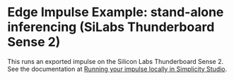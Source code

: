 # Edge Impulse Example: stand-alone inferencing (SiLabs Thunderboard Sense 2)

This runs an exported impulse on the Silicon Labs Thunderboard Sense 2. See the documentation at [Running your impulse locally in Simplicity Studio](https://docs.edgeimpulse.com/docs/on-your-thunderboard-sense-2).
